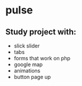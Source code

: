 # pulse
## Study project with:  
+ slick slider   
+ tabs   
+ forms that work on php  
+ google map  
+ animations  
+ button page up

